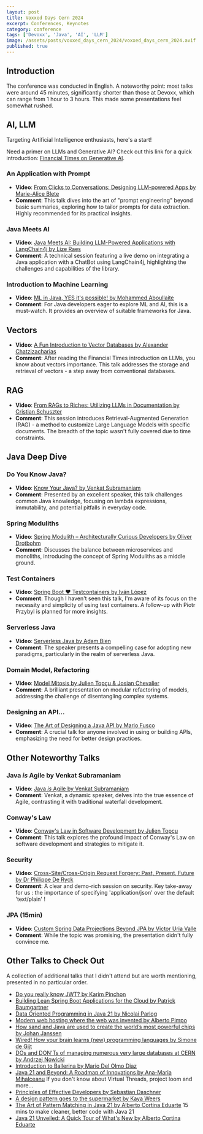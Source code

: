 ```yaml
---
layout: post
title: Voxxed Days Cern 2024
excerpt: Conferences, Keynotes
category: conference
tags: ['Devoxx', 'Java', 'AI', 'LLM']
image: /assets/posts/voxxed_days_cern_2024/voxxed_days_cern_2024.avif
published: true
---
```


## Introduction

The conference was conducted in English. A noteworthy point: most talks were around 45 minutes, significantly shorter than those at Devoxx, which can range from 1 hour to 3 hours. This made some presentations feel somewhat rushed.

## AI, LLM

Targeting Artificial Intelligence enthusiasts, here's a start!

Need a primer on LLMs and Generative AI? Check out this link for a quick introduction: [Financial Times on Generative AI](https://ig.ft.com/generative-ai/).

### An Application with Prompt

* **Video**: [From Clicks to Conversations: Designing LLM-powered Apps by Marie-Alice Blete](https://www.youtube.com/watch?v=WbhaZveZ2TM&list=PLRsbF2sD7JVrbwsC-9HXiEDMRjCMdKstv&index=21)
* **Comment**: This talk dives into the art of "prompt engineering" beyond basic summaries, exploring how to tailor prompts for data extraction. Highly recommended for its practical insights.

### Java Meets AI

* **Video**: [Java Meets AI: Building LLM-Powered Applications with LangChain4j by Lize Raes](https://www.youtube.com/watch?v=LIfpKwCig14&list=PLRsbF2sD7JVrbwsC-9HXiEDMRjCMdKstv&index=13)
* **Comment**: A technical session featuring a live demo on integrating a Java application with a ChatBot using LangChain4j, highlighting the challenges and capabilities of the library.

### Introduction to Machine Learning

* **Video**: [ML in Java, YES it's possible! by Mohammed Aboullaite](https://www.youtube.com/watch?v=bGXfapN_cIs&list=PLRsbF2sD7JVrbwsC-9HXiEDMRjCMdKstv&index=3)
* **Comment**: For Java developers eager to explore ML and AI, this is a must-watch. It provides an overview of suitable frameworks for Java.

## Vectors

* **Video**: [A Fun Introduction to Vector Databases by Alexander Chatzizacharias](https://www.youtube.com/watch?v=7rt2-GkRH80&list=PLRsbF2sD7JVrbwsC-9HXiEDMRjCMdKstv&index=22)
* **Comment**: After reading the Financial Times introduction on LLMs, you know about vectors importance. This talk addresses the storage and retrieval of vectors - a step away from conventional databases.

## RAG

* **Video**: [From RAGs to Riches: Utilizing LLMs in Documentation by Cristian Schuszter](https://www.youtube.com/watch?v=r2Fi-HGKRvU&list=PLRsbF2sD7JVrbwsC-9HXiEDMRjCMdKstv&index=28)
* **Comment**: This session introduces Retrieval-Augmented Generation (RAG) - a method to customize Large Language Models with specific documents. The breadth of the topic wasn't fully covered due to time constraints.

## Java Deep Dive

### Do You Know Java?

* **Video**: [Know Your Java? by Venkat Subramaniam](https://www.youtube.com/watch?v=DHwNR7h3k5Y&list=PLRsbF2sD7JVrbwsC-9HXiEDMRjCMdKstv&index=20)
* **Comment**: Presented by an excellent speaker, this talk challenges common Java knowledge, focusing on lambda expressions, immutability, and potential pitfalls in everyday code.

### Spring Moduliths

* **Video**: [Spring Modulith – Architecturally Curious Developers by Oliver Drotbohm](https://www.youtube.com/watch?v=7c6xXmJvDjo&list=PLRsbF2sD7JVrbwsC-9HXiEDMRjCMdKstv&index=4)
* **Comment**: Discusses the balance between microservices and monoliths, introducing the concept of Spring Moduliths as a middle ground.

### Test Containers

* **Video**: [Spring Boot ❤️ Testcontainers by Iván López](https://www.youtube.com/watch?v=TAI4ZiKMcfY&list=PLRsbF2sD7JVrbwsC-9HXiEDMRjCMdKstv&index=30)
* **Comment**: Though I haven't seen this talk, I'm aware of its focus on the necessity and simplicity of using test containers. A follow-up with Piotr Przybyl is planned for more insights.

### Serverless Java

* **Video**: [Serverless Java by Adam Bien](https://www.youtube.com/watch?v=rRZlgd2OwMk&list=PLRsbF2sD7JVrbwsC-9HXiEDMRjCMdKstv&index=12)
* **Comment**: The speaker presents a compelling case for adopting new paradigms, particularly in the realm of serverless Java.

### Domain Model, Refactoring

* **Video**: [Model Mitosis by Julien Topçu & Josian Chevalier](https://www.youtube.com/watch?v=ydatnnHo0lw&list=PLRsbF2sD7JVrbwsC-9HXiEDMRjCMdKstv&index=18)
* **Comment**: A brilliant presentation on modular refactoring of models, addressing the challenge of disentangling complex systems.

### Designing an API...

* **Video**: [The Art of Designing a Java API by Mario Fusco](https://www.youtube.com/watch?v=RejJukzz8M0&list=PLRsbF2sD7JVrbwsC-9HXiEDMRjCMdKstv&index=26)
* **Comment**: A crucial talk for anyone involved in using or building APIs, emphasizing the need for better design practices.

## Other Noteworthy Talks

### Java *is* Agile by Venkat Subramaniam

* **Video**: [Java *is* Agile by Venkat Subramaniam](https://www.youtube.com/watch?v=Dg6jfLGyD8o&list=PLRsbF2sD7JVrbwsC-9HXiEDMRjCMdKstv&index=6)
* **Comment**: Venkat, a dynamic speaker, delves into the true essence of Agile, contrasting it with traditional waterfall development.

### Conway's Law

* **Video**: [Conway's Law in Software Development by Julien Topçu](https://www.youtube.com/watch?v=c03WwH82NQI&list=PLRsbF2sD7JVrbwsC-9HXiEDMRjCMdKstv&index=8)
* **Comment**: This talk explores the profound impact of Conway's Law on software development and strategies to mitigate it.

### Security

* **Video**: [Cross-Site/Cross-Origin Request Forgery: Past, Present, Future by Dr Philippe De Ryck](https://www.youtube.com/watch?v=K903vmJI-1U&list=PLRsbF2sD7JVrbwsC-9HXiEDMRjCMdKstv&index=9)
* **Comment**: A clear and demo-rich session on security. Key take-away for us : the importance of specifying 'application/json' over the default 'text/plain' !

### JPA (15min)

* **Video**: [Custom Spring Data Projections Beyond JPA by Victor Uria Valle](https://www.youtube.com/watch?v=4LrDqB_TnE8&list=PLRsbF2sD7JVrbwsC-9HXiEDMRjCMdKstv&index=15)
* **Comment**: While the topic was promising, the presentation didn't fully convince me.

## Other Talks to Check Out

A collection of additional talks that I didn't attend but are worth mentioning, presented in no particular order.

* [Do you really know JWT? by Karim Pinchon](https://www.youtube.com/watch?v=1dJwKVkrRJo&list=PLRsbF2sD7JVrbwsC-9HXiEDMRjCMdKstv&index=5)
* [Building Lean Spring Boot Applications for the Cloud by Patrick Baumgartner](https://www.youtube.com/watch?v=uwmtqTjj4pM&list=PLRsbF2sD7JVrbwsC-9HXiEDMRjCMdKstv&index=7)
* [Data Oriented Programming in Java 21 by Nicolai Parlog](https://www.youtube.com/watch?v=K903vmJI-1U&list=PLRsbF2sD7JVrbwsC-9HXiEDMRjCMdKstv&index=9)
* [Modern web hosting where the web was invented by Alberto Pimpo](https://www.youtube.com/watch?v=E9lzurdOYdE&list=PLRsbF2sD7JVrbwsC-9HXiEDMRjCMdKstv&index=11)
* [How sand and Java are used to create the world’s most powerful chips by Johan Janssen](https://www.youtube.com/watch?v=Rc3JwmOdIIA&list=PLRsbF2sD7JVrbwsC-9HXiEDMRjCMdKstv&index=14)
* [Wired! How your brain learns (new) programming languages by Simone de Gijt](https://www.youtube.com/watch?v=dOjdW3lkOMA&list=PLRsbF2sD7JVrbwsC-9HXiEDMRjCMdKstv&index=16)
* [DOs and DON'Ts of managing numerous very large databases at CERN by Andrzej Nowicki](https://www.youtube.com/watch?v=BQHpnqFWmI0&list=PLRsbF2sD7JVrbwsC-9HXiEDMRjCMdKstv&index=17)
* [Introduction to Ballerina by Mario Del Olmo Diaz](https://www.youtube.com/watch?v=dlArA8I8Mr4&list=PLRsbF2sD7JVrbwsC-9HXiEDMRjCMdKstv&index=19)
* [Java 21 and Beyond: A Roadmap of Innovations by Ana-Maria Mihalceanu](https://www.youtube.com/watch?v=mWs6CXYbI6c&list=PLRsbF2sD7JVrbwsC-9HXiEDMRjCMdKstv&index=23)
  If you don't know about Virtual Threads, project loom and more...
* [Principles of Effective Developers by Sebastian Daschner](https://www.youtube.com/watch?v=7GKZhqiAxaI&list=PLRsbF2sD7JVrbwsC-9HXiEDMRjCMdKstv&index=24)
* [A design pattern goes to the supermarket by Kaya Weers](https://www.youtube.com/watch?v=taj_inLi-pY&list=PLRsbF2sD7JVrbwsC-9HXiEDMRjCMdKstv&index=25)
* [The Art of Pattern Matching in Java 21 by Alberto Cortina Eduarte](https://www.youtube.com/watch?v=SUqK9IsKsFs&list=PLRsbF2sD7JVrbwsC-9HXiEDMRjCMdKstv&index=27)
  15 mins to make cleaner, better code with Java 21
* [Java 21 Unveiled: A Quick Tour of What's New by Alberto Cortina Eduarte](https://www.youtube.com/watch?v=6K86F_3h024&list=PLRsbF2sD7JVrbwsC-9HXiEDMRjCMdKstv&index=29)
